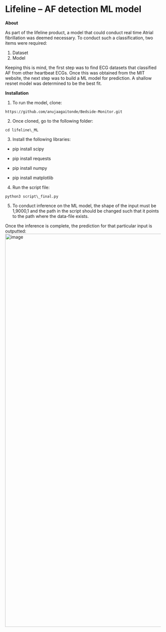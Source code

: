 #
# Lifeline – AF detection ML model

**About**

As part of the lifeline product, a model that could conduct real time Atrial fibrillation was deemed necessary. To conduct such a classification, two items were required:

1. Dataset
2. Model

Keeping this is mind, the first step was to find ECG datasets that classified AF from other heartbeat ECGs. Once this was obtained from the MIT website, the next step was to build a ML model for prediction. A shallow resnet model was determined to be the best fit.

**Installation**

1. To run the model, clone:

``` https://github.com/anujaagaitonde/Bedside-Monitor.git ```

2. Once cloned, go to the following folder:

``` cd lifeline\_ML ```

3. Install the following libraries:

* pip install scipy

* pip install requests

* pip install numpy

* pip install matplotlib

4. Run the script file:

 ```python3 script\_final.py ```

5. To conduct inference on the ML model, the shape of the input must be 1,9000,1 and the path in the script should be changed such that it points to the path where the data-file exists.

Once the inference is complete, the prediction for that particular input is outputted:
<img width="1267" alt="image" src="https://user-images.githubusercontent.com/37315285/60135517-cd336a00-9799-11e9-9bff-17ff17b8a2cf.png">



